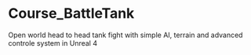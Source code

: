 # Course_BattleTank
Open world head to head tank fight with simple AI, terrain and advanced controle system in Unreal 4
